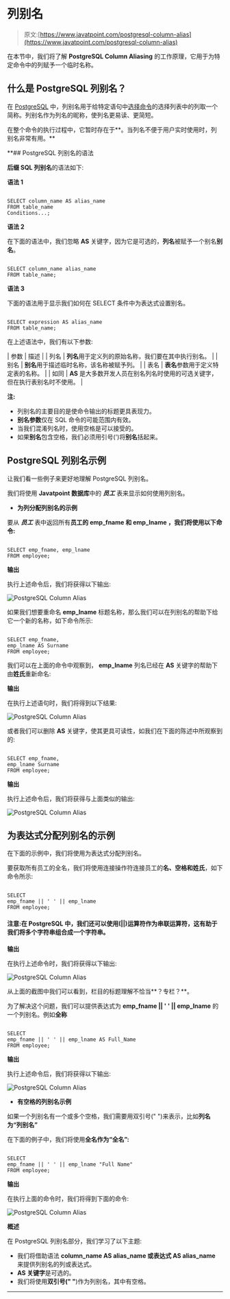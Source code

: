 # 列别名

> 原文:[https://www.javatpoint.com/postgresql-column-alias](https://www.javatpoint.com/postgresql-column-alias)

在本节中，我们将了解 **PostgreSQL Column Aliasing** 的工作原理，它用于为特定命令中的列赋予一个临时名称。

## 什么是 PostgreSQL 列别名？

在 [PostgreSQL](https://www.javatpoint.com/postgresql-tutorial) 中，列别名用于给特定语句中[选择命令](https://www.javatpoint.com/postgresql-select)的选择列表中的列取一个简称。列别名作为列名的昵称，使列名更易读、更简短。

在整个命令的执行过程中，它暂时存在于**。当列名不便于用户实时使用时，列别名非常有用。**

 **## PostgreSQL 列别名的语法

**后缀 SQL 列别名**的语法如下:

**语法 1**

```

SELECT column_name AS alias_name
FROM table_name
Conditions...;

```

**语法 2**

在下面的语法中，我们忽略 **AS** 关键字，因为它是可选的，**列名**被赋予一个别名**别名**。

```

SELECT column_name alias_name
FROM table_name;

```

**语法 3**

下面的语法用于显示我们如何在 SELECT 条件中为表达式设置别名。

```

SELECT expression AS alias_name
FROM table_name;

```

在上述语法中，我们有以下参数:

| 参数 | 描述 |
| 列名 | **列名**用于定义列的原始名称，我们要在其中执行别名。 |
| 别名 | **别名**用于描述临时名称，该名称被赋予列。 |
| 表名 | **表名**参数用于定义特定表的名称。 |
| 如同 | **AS** 是大多数开发人员在别名列名时使用的可选关键字，但在执行表别名时不使用。 |

**注:**

*   列别名的主要目的是使命令输出的标题更具表现力。
*   **别名参数**仅在 SQL 命令的可能范围内有效。
*   当我们混淆列名时，使用空格是可以接受的。
*   如果**别名**包含空格，我们必须用引号(')将**别名**括起来。

## PostgreSQL 列别名示例

让我们看一些例子来更好地理解 PostgreSQL 列别名。

我们将使用 **Javatpoint 数据库**中的 ***员工*** 表来显示如何使用列别名。

*   **为列分配列别名的示例**

要从 ***员工*** 表中返回所有**员工的 **emp_fname** 和 **emp_lname** ，我们将使用以下命令:**

```

SELECT emp_fname, emp_lname
FROM employee;

```

**输出**

执行上述命令后，我们将获得以下输出:

![PostgreSQL Column Alias](../Images/fa8ed4984de029d84bdfe7b28db89f31.png)

如果我们想要重命名 **emp_lname** 标题名称，那么我们可以在列别名的帮助下给它一个新的名称，如下命令所示:

```

SELECT emp_fname, 
emp_lname AS Surname
FROM employee;

```

我们可以在上面的命令中观察到， **emp_lname** 列名已经在 **AS** 关键字的帮助下由**姓氏**重新命名:

**输出**

在执行上述语句时，我们将得到以下结果:

![PostgreSQL Column Alias](../Images/7175310e8fccad726d7fbd28a7946998.png)

或者我们可以删除 **AS** 关键字，使其更具可读性，如我们在下面的陈述中所观察到的:

```

SELECT emp_fname, 
emp_lname Surname
FROM employee;

```

**输出**

执行上述命令后，我们将获得与上面类似的输出:

![PostgreSQL Column Alias](../Images/41e3c2eab506e5f198a474793422eaf3.png)

## 为表达式分配列别名的示例

在下面的示例中，我们将使用为表达式分配列别名。

要获取所有员工的全名，我们将使用连接操作符连接员工的**名、空格和姓氏**，如下命令所示:

```

SELECT 
emp_fname || ' ' || emp_lname
FROM employee;

```

#### 注意:在 PostgreSQL 中，我们还可以使用(||)运算符作为串联运算符，这有助于我们将多个字符串组合成一个字符串。

**输出**

在执行上述命令时，我们将获得以下输出:

![PostgreSQL Column Alias](../Images/4dff9c1c9728fd79cd316765e57f107b.png)

从上面的截图中我们可以看到，栏目的标题理解不恰当**？专栏？**。

为了解决这个问题，我们可以提供表达式为 **emp_fname || ' ' || emp_lname** 的一个列别名。例如**全称**

```

SELECT 
emp_fname || ' ' || emp_lname AS Full_Name
FROM employee;

```

**输出**

执行上述命令后，我们将获得以下输出:

![PostgreSQL Column Alias](../Images/b718b1276a410021bb8d5a36842a3636.png)

*   **有空格的列别名示例**

如果一个列别名有一个或多个空格，我们需要用双引号(" ")来表示，比如**列名为“列别名”**

在下面的例子中，我们将使用**全名作为“全名”:**

```

SELECT 
emp_fname || ' ' || emp_lname "Full Name"
FROM employee;

```

**输出**

在执行上面的命令时，我们将得到下面的命令:

![PostgreSQL Column Alias](../Images/0206c7ac8236a5dba32f3d19ce7b9ffb.png)

**概述**

在 PostgreSQL 列别名部分，我们学习了以下主题:

*   我们将借助语法 **column_name AS alias_name 或表达式 AS alias_name** 来提供列别名的列或表达式。
*   **AS 关键字**是可选的。
*   我们将使用**双引号(" "**)作为列别名，其中有空格。

* * ***